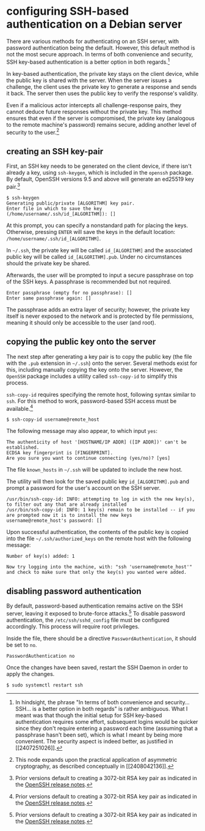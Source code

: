 # configuring SSH-based authentication on a Debian server
There are various methods for authenticating on an SSH server, with password authentication being the default. However, this default method is not the most secure approach. In terms of both convenience and security, SSH key-based authentication is a better option in both regards.[^1]

In key-based authentication, the private key stays on the client device, while the public key is shared with the server. When the server issues a challenge, the client uses the private key to generate a response and sends it back. The server then uses the public key to verify the response's validity. 

Even if a malicious actor intercepts all challenge-response pairs, they cannot deduce future responses without the private key. This method ensures that even if the server is compromised, the private key (analogous to the remote machine's password) remains secure, adding another level of security to the user.[^2]

## creating an SSH key-pair
First, an SSH key needs to be generated on the client device, if there isn't already a key, using `ssh-keygen`, which is included in the `openssh` package. By default, OpenSSH versions 9.5 and above will generate an ed25519 key pair.[^3]

```
$ ssh-keygen
Generating public/private [ALGORITHM] key pair.
Enter file in which to save the key (/home/username/.ssh/id_[ALGORITHM]): []
```

At this prompt, you can specify a nonstandard path for placing the keys. Otherwise, pressing `ENTER` will save the keys in the default location: `/home/username/.ssh/id_[ALGORITHM]`.

In `~/.ssh`, the private key will be called `id_[ALGORITHM]` and the associated public key will be called `id_[ALGORITHM].pub`. Under no circumstances should the private key be shared.

Afterwards, the user will be prompted to input a secure passphrase on top of the SSH keys. A passphrase is recommended but not required.

```
Enter passphrase (empty for no passphrase): []
Enter same passphrase again: []
```

The passphrase adds an extra layer of security; however, the private key itself is never exposed to the network and is protected by file permissions, meaning it should only be accessible to the user (and root).

## copying the public key onto the server
The next step after generating a key pair is to copy the public key (the file with the `.pub` extension in `~/.ssh`) onto the server. Several methods exist for this, including manually copying the key onto the server. However, the `OpenSSH` package includes a utility called `ssh-copy-id` to simplify this process.

`ssh-copy-id` requires specifying the remote host, following syntax similar to `ssh`. For this method to work, password-based SSH access must be available.[^3]

```
$ ssh-copy-id username@remote_host
```

The following message may also appear, to which input `yes`:

```
The authenticity of host '[HOSTNAME/IP ADDR] ([IP ADDR])' can't be established.
ECDSA key fingerprint is [FINGERPRINT].
Are you sure you want to continue connecting (yes/no)? [yes]
```

The file `known_hosts` in `~/.ssh` will be updated to include the new host.

The utility will then look for the saved public key `id_[ALGORITHM].pub` and prompt
a password for the user's account on the SSH server.

```
/usr/bin/ssh-copy-id: INFO: attempting to log in with the new key(s), to filter out any that are already installed
/usr/bin/ssh-copy-id: INFO: 1 key(s) remain to be installed -- if you are prompted now it is to install the new keys
username@remote_host's password: []
```

Upon successful authentication, the contents of the public key is copied into the file `~/.ssh/authorized_keys` on the remote host with the following message:

```
Number of key(s) added: 1

Now try logging into the machine, with: "ssh 'username@remote_host'"
and check to make sure that only the key(s) you wanted were added.
```

## disabling password authentication
By default, password-based authentication remains active on the SSH server, leaving it exposed to brute-force attacks.[^3] To disable password authentication, the `/etc/ssh/sshd_config` file must be configured accordingly. This process will require root privileges.

Inside the file, there should be a directive `PasswordAuthentication`, it should be set to `no`.

```
PasswordAuthentication no
```

Once the changes have been saved, restart the SSH Daemon in order to apply the changes.

```
$ sudo systemctl restart ssh
```

[^1]: In hindsight, the phrase "In terms of both convenience and security... SSH... is a better option in both regards" is rather ambiguous. What I meant was that though the initial setup for SSH key-based authentication requires some effort, subsequent logins would be quicker since they don't require entering a password each time (assuming that a passphrase hasn't been set), which is what I meant by being more convenient. The security aspect is indeed better, as justified in [[2407251026]].
[^2]: This node expands upon the practical application of asymmetric cryptography, as described conceptually in [[2408042136]].
[^3]: Prior versions default to creating a 3072-bit RSA key pair as indicated in the [OpenSSH release notes](https://www.openssh.com/releasenotes.html).
[^4]: Much of this node draws heavy inspiration and information from [this article](https://www.digitalocean.com/community/tutorials/how-to-configure-ssh-key-based-authentication-on-a-linux-server#step-4-disabling-password-authentication-on-your-server).